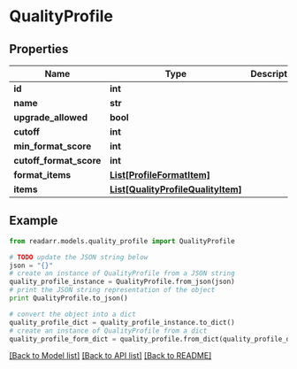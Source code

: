 # QualityProfile


## Properties
Name | Type | Description | Notes
------------ | ------------- | ------------- | -------------
**id** | **int** |  | [optional] 
**name** | **str** |  | [optional] 
**upgrade_allowed** | **bool** |  | [optional] 
**cutoff** | **int** |  | [optional] 
**min_format_score** | **int** |  | [optional] 
**cutoff_format_score** | **int** |  | [optional] 
**format_items** | [**List[ProfileFormatItem]**](ProfileFormatItem.md) |  | [optional] 
**items** | [**List[QualityProfileQualityItem]**](QualityProfileQualityItem.md) |  | [optional] 

## Example

```python
from readarr.models.quality_profile import QualityProfile

# TODO update the JSON string below
json = "{}"
# create an instance of QualityProfile from a JSON string
quality_profile_instance = QualityProfile.from_json(json)
# print the JSON string representation of the object
print QualityProfile.to_json()

# convert the object into a dict
quality_profile_dict = quality_profile_instance.to_dict()
# create an instance of QualityProfile from a dict
quality_profile_form_dict = quality_profile.from_dict(quality_profile_dict)
```
[[Back to Model list]](../README.md#documentation-for-models) [[Back to API list]](../README.md#documentation-for-api-endpoints) [[Back to README]](../README.md)


